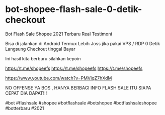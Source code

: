 # bot-shopee-flash-sale-0-detik-checkout

Bot Flash Sale Shopee 2021 Terbaru
Real Testimoni



Bisa di jalankan di Android Termux
Lebih Joss jika pakai VPS / RDP
0 Detik Langsung Checkout tinggal Bayar


Ini hasil kita berburu
silahkan kepoin


https://t.me/shopeefs
https://t.me/shopeefs
https://t.me/shopeefs

https://www.youtube.com/watch?v=PMViqZ7hXdM


NO OFFENSE YA BOS , HANYA BERBAGI INFO
FLASH SALE ITU SIAPA CEPAT DIA DAPAT!!!


#bot​ #flashsale​ #shopee​ #botflashsale​ #botshopee​ #botflashsaleshopee​ #botterbaru​ #2021​
